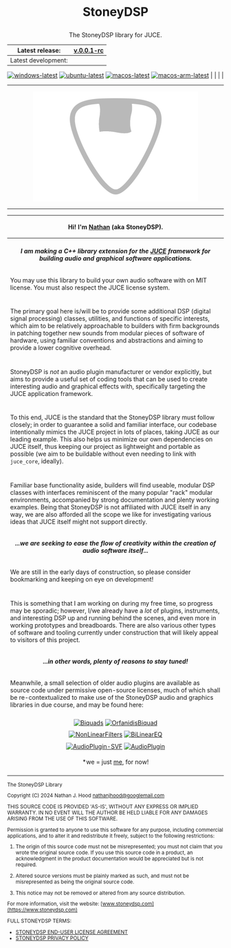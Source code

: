 # <p align="center">StoneyDSP</p>

<p align="center">The StoneyDSP library for JUCE.</p>

<div align="center">

| Latest release: | [v.0.0.1-rc](https://github.com/StoneyDSP/StoneyDSP/tree/v0.0.1-rc) |
| :-: | :-: |
| Latest development: |
[![windows-latest](https://github.com/StoneyDSP/StoneyDSP/actions/workflows/windows-latest.yaml/badge.svg?branch=development&event=push)](https://github.com/StoneyDSP/StoneyDSP/actions/workflows/windows-latest.yaml)
[![ubuntu-latest](https://github.com/StoneyDSP/StoneyDSP/actions/workflows/ubuntu-latest.yaml/badge.svg?branch=development&event=push)](https://github.com/StoneyDSP/StoneyDSP/actions/workflows/ubuntu-latest.yaml)
[![macos-latest](https://github.com/StoneyDSP/StoneyDSP/actions/workflows/macos-latest.yaml/badge.svg?branch=development&event=push)](https://github.com/StoneyDSP/StoneyDSP/actions/workflows/macos-latest.yaml)
[![macos-arm-latest](https://github.com/StoneyDSP/StoneyDSP/actions/workflows/macos-arm-latest.yaml/badge.svg?branch=development&event=push)](https://github.com/StoneyDSP/StoneyDSP/actions/workflows/macos-arm-latest.yaml) |
| | |



<hr>

[![StoneyDSP](https://raw.githubusercontent.com/StoneyDSP/StoneyDSP/production/public/images/w_icon__384x256.png)](https://www.stoneydsp.com)

<hr>

</div>

| <p>Hi! I'm <a href="https://github.com/nathanjhood">Nathan</a> (aka StoneyDSP).</p>  |
| :-: |
| |
| <p align="center"><i><b>I am making a C++ library extension for the [JUCE](https://github.com/juce-framework/JUCE) framework for building audio and graphical software applications.</b></i></p> |
| <p align="left">You may use this library to build your own audio software with on MIT license. You must also respect the JUCE license system.</p> |
| |
| <p align="left">The primary goal here is/will be to provide some additional DSP (digital signal processing) classes, utilities, and functions of specific interests, which aim to be relatively approachable to builders with firm backgrounds in patching together new sounds from modular pieces of software of hardware, using familiar conventions and abstractions and aiming to provide a lower cognitive overhead.</p> |
| |
| <p align="left">StoneyDSP is *not* an audio plugin manufacturer or vendor explicitly, but aims to provide a useful set of coding tools that can be used to create interesting audio and graphical effects with, specifically targeting the JUCE application framework. </p> |
| |
| <p align="left">To this end, JUCE is the standard that the StoneyDSP library must follow closely; in order to guarantee a solid and familiar interface, our codebase intentionally mimics the JUCE project in lots of places, taking JUCE as our leading example. This also helps us minimize our own dependencies on JUCE itself, thus keeping our project as lightweight and portable as possible (we aim to be buildable without even needing to link with ```juce_core```, ideally). </p> |
| |
| <p align="left">Familiar base functionality aside, builders will find useable, modular DSP classes with interfaces reminiscent of the many popular "rack" modular environments, accompanied by strong documentation and plenty working examples. Being that StoneyDSP is not affiliated with JUCE itself in any way, we are also afforded all the scope we like for investigating various ideas that JUCE itself might not support directly.</p> |
| <p align="center"><i><b>...we are seeking to ease the flow of creativity within the creation of audio software itself...</b></i></p> |
| <p align="left">We are still in the early days of construction, so please consider bookmarking and keeping on eye on development!</p> |
| |
| <p align="left">This is something that I am working on during my free time, so progress may be sporadic; however, I/we already have a *lot* of plugins, instruments, and interesting DSP up and running behind the scenes, and even more in working prototypes and breadboards. There are also various other types of software and tooling currently under construction that will likely appeal to visitors of this project.</p> |
| <p align="center"><i><b>...in other words, plenty of reasons to stay tuned!</b></i></p> |
| <p align="left">Meanwhile, a small selection of older audio plugins are available as source code under permissive open-source licenses, much of which shall be re-contextualized to make use of the StoneyDSP audio and graphics libraries in due course, and may be found here:</p> |
| |
| [![Biquads](https://github-readme-stats.vercel.app/api/pin/?username=nathanjhood\&repo=Biquads\&theme=transparent)](https://github.com/StoneyDSP/Biquads) [![OrfanidisBiquad](https://github-readme-stats.vercel.app/api/pin/?username=nathanjhood\&repo=OrfanidisBiquad\&theme=transparent)](https://github.com/StoneyDSP/OrfanidisBiquad) |
| |
| [![NonLinearFilters](https://github-readme-stats.vercel.app/api/pin/?username=nathanjhood\&repo=NonLinearFilters\&theme=transparent)](https://github.com/nathanjhood/NonLinearFilters) [![BiLinearEQ](https://github-readme-stats.vercel.app/api/pin/?username=nathanjhood\&repo=BiLinearEQ\&theme=transparent)](https://github.com/nathanjhood/BiLinearEQ) |
| |
| [![AudioPlugin-SVF](https://github-readme-stats.vercel.app/api/pin/?username=nathanjhood\&repo=AudioPlugin-SVF\&theme=transparent)](https://github.com/nathanjhood/AudioPlugin-SVF) [![AudioPlugin](https://github-readme-stats.vercel.app/api/pin/?username=nathanjhood\&repo=AudioPlugin\&theme=transparent)](https://github.com/nathanjhood/AudioPlugin) |
| <p>*we = just <a href="https://github.com/nathanjhood">me</a>, for now! </p> |
| |

<small>

The StoneyDSP Library

Copyright (C) 2024 Nathan J. Hood <nathanjhood@googlemail.com>

THIS SOURCE CODE IS PROVIDED 'AS-IS', WITHOUT ANY EXPRESS OR IMPLIED
WARRANTY. IN NO EVENT WILL THE AUTHOR BE HELD LIABLE FOR ANY DAMAGES
ARISING FROM THE USE OF THIS SOFTWARE.

Permission is granted to anyone to use this software for any purpose,
including commercial applications, and to alter it and redistribute it
freely, subject to the following restrictions:

1. The origin of this source code must not be misrepresented; you must not
  claim that you wrote the original source code. If you use this source code
  in a product, an acknowledgment in the product documentation would be
  appreciated but is not required.

2. Altered source versions must be plainly marked as such, and must not be
  misrepresented as being the original source code.

3. This notice may not be removed or altered from any source distribution.

For more information, visit the website:
[www.stoneydsp.com](https://www.stoneydsp.com)

FULL STONEYDSP TERMS:
- [STONEYDSP END-USER LICENSE AGREEMENT](https://www.stoneydsp.com/licence)
- [STONEYDSP PRIVACY POLICY](https://www.stoneydsp.com/privacy-policy)

</small>
